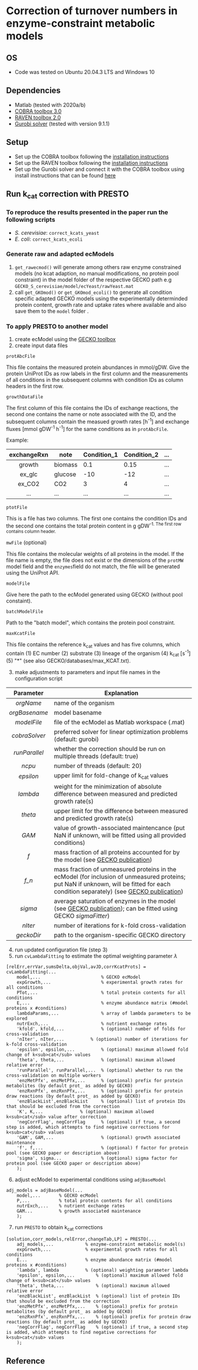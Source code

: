 # Correction of turnover numbers in enzyme-constraint metabolic models

## OS
* Code was tested on Ubuntu 20.04.3 LTS and Windows 10

## Dependencies
* Matlab (tested with 2020a/b)
* [COBRA toolbox 3.0](https://github.com/opencobra/cobratoolbox)
* [RAVEN toolbox 2.0](https://github.com/SysBioChalmers/RAVEN)
* [Gurobi solver](https://www.gurobi.com/) (tested with version 9.1.1)

## Setup
* Set up the COBRA toolbox following the [installation instructions](https://opencobra.github.io/cobratoolbox/stable/installation.html)
* Set up the RAVEN toolbox following the [installation instructions](https://github.com/SysBioChalmers/RAVEN/wiki/Installation#installation)
* Set up the Gurobi solver and connect it with the COBRA toolbox using install instructions that can be found [here](https://opencobra.github.io/cobratoolbox/stable/installation.html#gurobi)

## Run k<sub>cat</sub> correction with PRESTO

### To reproduce the results presented in the paper run the following scripts
* _S. cerevisiae_: `correct_kcats_yeast`
* _E. coli_: `correct_kcats_ecoli`

### Generate raw and adapted ecModels
1. `get_rawecmod()` will generate among others raw enzyme constrained models (no kcat adaption, no manual modifications, no protein pool constraint) in the model folder of the respective GECKO path e.g `GECKO_S_cerevisiae/model/ecYeast/rawYeast.mat`
2. call `get_GKOmod()` or `get_GKOmod_ecoli()` to generate all condition specific adapted GECKO models using the experimentally determinded protein content, growth rate and uptake rates where available and also save them to the `model` folder .

### To apply PRESTO to another model
1. create ecModel using the [GECKO toolbox](https://github.com/SysBioChalmers/GECKO)
2. create input data files

`protAbcFile`

This file contains the measured protein abundances in mmol/gDW. Give the protein UniProt IDs as row labels in the first column and the measurements of all conditions in the subsequent columns with condition IDs as column headers in the first row.

`growthDataFile`

The first column of this file contains the IDs of exchange reactions, the second one contains the name or note associated with the ID, and the subsequent columns contain the measued growth rates [h<sup>-1</sup>] and exchange fluxes [mmol gDW<sup>-1</sup> h<sup>-1</sup>] for the same conditions as in `protAbcFile`.

Example:

| exchangeRxn | note    | Condition_1 | Condition_2 | ... |
| :---:       | ---     | ---         | ---         | --- |
| growth      | biomass | 0.1         | 0.15        | ... |
| ex_glc      | glucose | -10         | -12         | ... |
| ex_CO2      | CO2     | 3           | 4           | ... |
| ...         | ...     | ...         | ...         | ... |

`ptotFile`

This is a file has two columns. The first one contains the condition IDs and the second one contains the total protein content in g gDW<sup>-1</sub>. The first row contains column header.

`mwFile` (optional)

This file contains the molecular weights of all proteins in the model. If the file name is empty, the file does not exist or the dimensions of the `protMW` model field and the `enzymes`field do not match, the file will be generated using the UniProt API.

`modelFile`

Give here the path to the ecModel generated using GECKO (without pool constaint).

`batchModelFile`

Path to the "batch model", which contains the protein pool constraint.

`maxKcatFile`

This file contains the reference k<sub>cat</sub> values and has five columns, which contain (1) EC number (2) substrate (3) lineage of the organism (4) k<sub>cat</sub>  [s<sup>-1</sup>] (5) "*" (see also GECKO/databases/max_KCAT.txt).

3. make adjustments to parameters and input file names in the configuration script

| Parameter | Explanation |
| :---:         | --- |
| _orgName_     | name of the organism |
| _orgBasename_ | model basename |
| _modelFile_   | file of the ecModel as Matlab workspace (.mat) |
| _cobraSolver_ | preferred solver for linear optimization problems (default: gurobi) |
| _runParallel_ | whether the correction should be run on multiple threads (default: true) |
| _ncpu_        | number of threads (default: 20) |
| _epsilon_     | upper limit for fold-change of k<sub>cat</sub> values |
| _lambda_      | weight for the minimization of absolute difference between measured and predicted growth rate(s) |
| _theta_       | upper limit for the difference between measured and predicted growth rate(s) |
| _GAM_         | value of growth-associated maintencance (put NaN if unknown, will be fitted using all provided conditions) |
| _f_           | mass fraction of all proteins accounted for by the model (see [GECKO publication](https://doi.org/10.15252/msb.20167411)) |
| _f\_n_        | mass fraction of unmeasured proteins in the ecModel (for inclusion of unmeasured proteins; put NaN if unknown, will be fitted for each condition separately) (see [GECKO publication](https://doi.org/10.15252/msb.20167411)) |
| _sigma_       | average saturation of enzymes in the model (see [GECKO publication](https://doi.org/10.15252/msb.20167411)); can be fitted using GECKO _sigmaFitter_) |
| _nIter_ | number of iterations for k-fold cross-validation |
| _geckoDir_ | path to the organism-specific GECKO directory |
4. run updated configuration file (step 3)
5. run `cvLambdaFitting` to estimate the optimal weighting parameter $\lambda$
```
[relErr,errVar,sumsDelta,objVal,avJD,corrKcatProts] = cvLambdaFitting(...
    model,...                       % GECKO ecModel
    expGrowth,...                   % experimental growth rates for all conditions
    PTot,...                        % total protein contents for all conditions
    E,...                           % enzyme abundance matrix (#model proteins x #conditions)
    lambdaParams,...                % array of lambda parameters to be explored
    nutrExch,...                    % nutrient exchange rates
    'kfold', kfold,...	            % (optional) number of folds for cross-validation
    'nIter', nIter,...		    % (optional) number of iterations for k-fold cross-validation
    'epsilon', epsilon,...          % (optional) maximum allowed fold change of k<sub>cat</sub> values
    'theta', theta,...              % (optional) maximum allowed relative error
    'runParallel', runParallel,...  % (optional) whether to run the cross-validation on multiple workers
    'enzMetPfx', enzMetPfx,...	    % (optional) prefix for protein metabolites (by default prot_ as added by GECKO)
    'enzRxnPfx', enzRxnPfx,...	    % (optional) prefix for protein draw reactions (by default prot_ as added by GECKO)
    'enzBlackList',enzBlackList     % (optional) list of protein IDs that should be excluded from the correction
    'K', K,...			    % (optional) maximum allowed k<sub>cat</sub> value after correction
    'negCorrFlag', negCorrFlag      % (optional) if true, a second step is added, which attempts to find negative corrections for k<sub>cat</sub> values
    'GAM', GAM,...                  % (optional) growth associated maintenance
    'f', f,...                      % (optional) f factor for protein pool (see GECKO paper or description above)
    'sigma', sigma...               % (optional) sigma factor for protein pool (see GECKO paper or description above)
    );
```

6. adjust ecModel to experimental conditions using `adjBaseModel`
```
adj_models = adjBaseModel(...
    model,...       % GECKO ecModel
    P,...           % total protein contents for all conditions
    nutrExch,...    % nutrient exchange rates
    GAM...          % growth associated maintenance
    );
```

7. run `PRESTO` to obtain k<sub>cat</sub> corrections
```
[solution,corr_models,relError,changeTab,LP] = PRESTO(...
    adj_models,...     		  % enzyme-constraint metabolic model(s)
    expGrowth,...      		  % experimental growth rates for all conditions
    E...               		  % enzyme abundance matrix (#model proteins x #conditions)
    'lambda', lambda		  % (optional) weighting parameter lambda
    'epsilon', epsilon,...        % (optional) maximum allowed fold change of k<sub>cat</sub> values
    'theta', theta,...            % (optional) maximum allowed relative error
    'enzBlackList', enzBlackList  % (optional) list of protein IDs that should be excluded from the correction
    'enzMetPfx', enzMetPfx,...	  % (optional) prefix for protein metabolites (by default prot_ as added by GECKO)
    'enzRxnPfx', enzRxnPfx,...	  % (optional) prefix for protein draw reactions (by default prot_ as added by GECKO)
    'negCorrFlag', negCorrFlag    % (optional) if true, a second step is added, which attempts to find negative corrections for k<sub>cat</sub> values
    );
```

## Reference